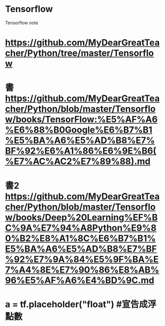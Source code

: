 # Tensorflow
Tensorflow note

# https://github.com/MyDearGreatTeacher/Python/tree/master/Tensorflow


# 書 https://github.com/MyDearGreatTeacher/Python/blob/master/Tensorflow/books/TensorFlow:%E5%AF%A6%E6%88%B0Google%E6%B7%B1%E5%BA%A6%E5%AD%B8%E7%BF%92%E6%A1%86%E6%9E%B6(%E7%AC%AC2%E7%89%88).md

# 書2 https://github.com/MyDearGreatTeacher/Python/blob/master/Tensorflow/books/Deep%20Learning%EF%BC%9A%E7%94%A8Python%E9%80%B2%E8%A1%8C%E6%B7%B1%E5%BA%A6%E5%AD%B8%E7%BF%92%E7%9A%84%E5%9F%BA%E7%A4%8E%E7%90%86%E8%AB%96%E5%AF%A6%E4%BD%9C.md

# a = tf.placeholder("float") #宣告成浮點數




